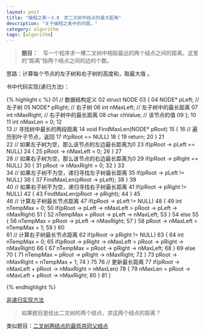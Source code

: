 ```yaml
---
layout: post
title: "编程之美－3.8　求二叉树中结点的最大距离"
description: "关于编程之美中的问题。"
category: algorithm
tags: [algorithm]
---
```


> **题目：**　写一个程序求一棵二叉树中相距最远的两个结点之间的距离。这里的“距离”指两个结点之间的边的个数。

思路：计算每个节点的左子树和右子树的高度和，取最大值 。

书中代码实现(递归方法)：

{% highlight c %}
01  // 数据结构定义
02  struct NODE
03  {
04      NODE* pLeft;        // 左子树
05      NODE* pRight;      // 右子树
06      int nMaxLeft;      // 左子树中的最长距离
07      int nMaxRight;      // 右子树中的最长距离
08      char chValue;      // 该节点的值
09  };
10  
11  int nMaxLen = 0;
12  
13  // 寻找树中最长的两段距离
14  void FindMaxLen(NODE* pRoot)
15  {
16      // 遍历到叶子节点，返回
17      if(pRoot == NULL)
18      {
19          return;
20      }
21  
22      // 如果左子树为空，那么该节点的左边最长距离为0
23      if(pRoot -> pLeft == NULL)
24      {
25          pRoot -> nMaxLeft = 0;
26      }
27  
28      // 如果右子树为空，那么该节点的右边最长距离为0
29      if(pRoot -> pRight == NULL)
30      {
31          pRoot -> nMaxRight = 0;
32      }
33  
34      // 如果左子树不为空，递归寻找左子树最长距离
35      if(pRoot -> pLeft != NULL)
36      {
37          FindMaxLen(pRoot -> pLeft);
38      }
39  
40     // 如果右子树不为空，递归寻找右子树最长距离
41      if(pRoot -> pRight != NULL)
42      {
43          FindMaxLen(pRoot -> pRight);
44      }
45  
46      // 计算左子树最长节点距离
47      if(pRoot -> pLeft != NULL)
48      {
49          int nTempMax = 0;
50          if(pRoot -> pLeft -> nMaxLeft > pRoot -> pLeft -> nMaxRight)
51          {
52              nTempMax = pRoot -> pLeft -> nMaxLeft;
53          }
54          else
55          {
56              nTempMax = pRoot -> pLeft -> nMaxRight;
57          }
58          pRoot -> nMaxLeft = nTempMax + 1;
59      }
60  
61      // 计算右子树最长节点距离
62      if(pRoot -> pRight != NULL)
63      {
64          int nTempMax = 0;
65          if(pRoot -> pRight -> nMaxLeft > pRoot -> pRight -> nMaxRight)
66          {
67              nTempMax = pRoot -> pRight -> nMaxLeft;
68          }
69          else
70          {
71              nTempMax = pRoot -> pRight -> nMaxRight;
72          }
73          pRoot -> nMaxRight = nTempMax + 1;
74      }
75 
76      // 更新最长距离
77      if(pRoot -> nMaxLeft + pRoot -> nMaxRight > nMaxLen)
78      {
79         nMaxLen = pRoot -> nMaxLeft + pRoot -> nMaxRight;
80      }
81  }

{% endhighlight %}

[非递归实现方法](http://wangyun854150.blog.163.com/blog/static/8076261020098411293064/)

>如果题目是给出二叉树的两个结点，求这两个结点的距离？


类似题目：[二叉树两结点的最低共同父结点](http://zhedahht.blog.163.com/blog/static/25411174201081263815813/)

